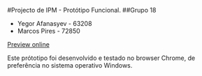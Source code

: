 #Projecto de IPM - Protótipo Funcional.
##Grupo 18

- Yegor Afanasyev - 63208
- Marcos Pires    - 72850

[Preview online](http://marcosdanix.github.io/ipm-18-2015)

Este prótotipo foi desenvolvido e testado no browser Chrome, de preferência no sistema operativo Windows.
